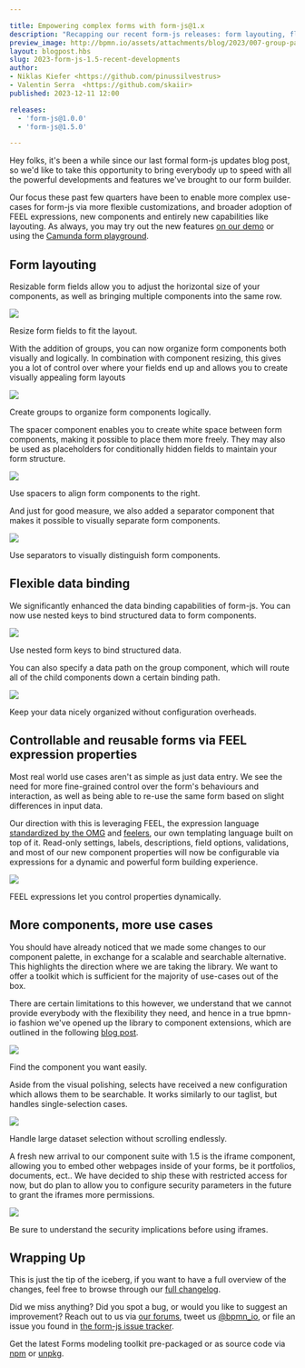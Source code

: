 ```yaml
---

title: Empowering complex forms with form-js@1.x
description: "Recapping our recent form-js releases: form layouting, flexible data binding, and FEEL expression properties to simplify complex form development"
preview_image: http://bpmn.io/assets/attachments/blog/2023/007-group-path.png
layout: blogpost.hbs
slug: 2023-form-js-1.5-recent-developments
author:
- Niklas Kiefer <https://github.com/pinussilvestrus>
- Valentin Serra  <https://github.com/skaiir>
published: 2023-12-11 12:00

releases:
  - 'form-js@1.0.0'
  - 'form-js@1.5.0'

---
```


<p class="introduction">
  Hey folks, it's been a while since our last formal form-js updates blog post, so we'd like to take this opportunity to bring everybody up to speed with all the powerful developments and features we've brought to our form builder.
</p>

<!-- continue -->

Our focus these past few quarters have been to enable more complex use-cases for form-js via more flexible customizations, and broader adoption of FEEL expressions, new components and entirely new capabilities like layouting. As always, you may try out the new features [on our demo](https://demo.bpmn.io/form) or using the [Camunda form playground](https://github.com/camunda/form-playground).

## Form layouting

Resizable form fields allow you to adjust the horizontal size of your components, as well as bringing multiple components into the same row.

<div class="figure full-size">
  <img src="{{ assets }}/attachments/blog/2023/007-resize-field.gif">

  <p class="caption">
    Resize form fields to fit the layout.
  </p>
</div>

With the addition of groups, you can now organize form components both visually and logically. In combination with component resizing, this gives you a lot of control over where your fields end up and allows you to create visually appealing form layouts

<div class="figure full-size">
  <img src="{{ assets }}/attachments/blog/2023/007-group.png">

  <p class="caption">
    Create groups to organize form components logically.
  </p>
</div>

The spacer component enables you to create white space between form components, making it possible to place them more freely. They may also be used as placeholders for conditionally hidden fields to maintain your form structure.

<div class="figure full-size">
  <img src="{{ assets }}/attachments/blog/2023/007-spacer.png">

  <p class="caption">
    Use spacers to align form components to the right.
  </p>
</div>

And just for good measure, we also added a separator component that makes it possible to visually separate form components.

<div class="figure condensed-size">
  <img src="{{ assets }}/attachments/blog/2023/007-separator.png">

  <p class="caption">
    Use separators to visually distinguish form components.
  </p>
</div>

## Flexible data binding

We significantly enhanced the data binding capabilities of form-js. You can now use nested keys to bind structured data to form components.

<div class="figure full-size">
  <img src="{{ assets }}/attachments/blog/2023/007-nested-key.png">

  <p class="caption">
    Use nested form keys to bind structured data.
  </p>
</div>

You can also specify a data path on the group component, which will route all of the child components down a certain binding path.

<div class="figure full-size">
  <img src="{{ assets }}/attachments/blog/2023/007-group-path.png">

  <p class="caption">
    Keep your data nicely organized without configuration overheads.
  </p>
</div>

## Controllable and reusable forms via FEEL expression properties

Most real world use cases aren't as simple as just data entry. We see the need for more fine-grained control over the form's behaviours and interaction, as well as being able to re-use the same form based on slight differences in input data.

Our direction with this is leveraging FEEL, the expression language [standardized by the OMG](http://www.omg.org/spec/DMN/)  and [feelers](https://github.com/bpmn-io/feelers), our own templating language built on top of it. Read-only settings, labels, descriptions, field options, validations, and most of our new component properties will now be configurable via expressions for a dynamic and powerful form building experience.

<div class="figure full-size">
  <img src="{{ assets }}/attachments/blog/2023/007-expressions.gif">

  <p class="caption">
    FEEL expressions let you control properties dynamically.
  </p>
</div>

## More components, more use cases

You should have already noticed that we made some changes to our component palette, in exchange for a scalable and searchable alternative. This highlights the direction where we are taking the library. We want to offer a toolkit which is sufficient for the majority of use-cases out of the box.

There are certain limitations to this however, we understand that we cannot provide everybody with the flexibility they need, and hence in a true bpmn-io fashion we've opened up the library to component extensions, which are outlined in the following [blog post](https://bpmn.io/blog/posts/2023-custom-form-components).

<div class="figure full-size">
  <img src="{{ assets }}/attachments/blog/2023/007-flexible-component-library.png">

  <p class="caption">
    Find the component you want easily.
  </p>
</div>

Aside from the visual polishing, selects have received a new configuration which allows them to be searchable. It works similarly to our taglist, but handles single-selection cases.

<div class="figure full-size">
  <img src="{{ assets }}/attachments/blog/2023/007-searchable-select.png">

  <p class="caption">
    Handle large dataset selection without scrolling endlessly.
  </p>
</div>

A fresh new arrival to our component suite with 1.5 is the iframe component, allowing you to embed other webpages inside of your forms, be it portfolios, documents, ect.. We have decided to ship these with restricted access for now, but do plan to allow you to configure security parameters in the future to grant the iframes more permissions.

<div class="figure full-size">
  <img src="{{ assets }}/attachments/blog/2023/007-iframe.png">

  <p class="caption">
    Be sure to understand the security implications before using iframes.
  </p>
</div>

## Wrapping Up

This is just the tip of the iceberg, if you want to have a full overview of the changes, feel free to browse through our [full changelog](https://github.com/bpmn-io/form-js/blob/master/packages/form-js/CHANGELOG.md#140).

Did we miss anything? Did you spot a bug, or would you like to suggest an improvement? Reach out to us via [our forums](https://forum.bpmn.io/), tweet us [@bpmn_io](https://twitter.com/bpmn_io), or file an issue you found in [the form-js issue tracker](https://github.com/bpmn-io/form-js/issues).

Get the latest Forms modeling toolkit pre-packaged or as source code via [npm](https://www.npmjs.com/package/@bpmn-io/form-js) or [unpkg](https://unpkg.com/@bpmn-io/form-js).